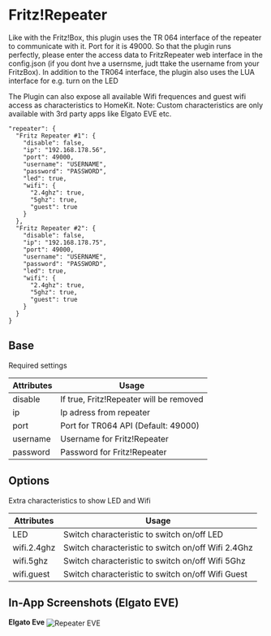 # Fritz!Repeater

Like with the Fritz!Box, this plugin uses the TR 064 interface of the repeater to communicate with it. Port for it is 49000. So that the plugin runs perfectly, please enter the access data to FritzRepeater web interface in the config.json (if you dont hve a usernsme, judt ttake the username from your FritzBox). In addition to the TR064 interface, the plugin also uses the LUA interface for e.g. turn on the LED

The Plugin can also expose all available Wifi frequences and guest wifi access as characteristics to HomeKit. Note: Custom characteristics are only available with 3rd party apps like Elgato EVE etc.

```
"repeater": {
  "Fritz Repeater #1": {
    "disable": false,
    "ip": "192.168.178.56",
    "port": 49000,
    "username": "USERNAME",
    "password": "PASSWORD",
    "led": true,
    "wifi": {
      "2.4ghz": true,
      "5ghz": true,
      "guest": true
    }
  },
  "Fritz Repeater #2": {
    "disable": false,
    "ip": "192.168.178.75",
    "port": 49000,
    "username": "USERNAME",
    "password": "PASSWORD",
    "led": true,
    "wifi": {
      "2.4ghz": true,
      "5ghz": true,
      "guest": true
    }
  }
}
```

## Base
Required settings

| Attributes | Usage |
|------------|-------|
| disable | If true, Fritz!Repeater will be removed  |
| ip | Ip adress from repeater |
| port | Port for TR064 API (Default: 49000) |
| username | Username for Fritz!Repeater |
| password | Password for Fritz!Repeater |

## Options
Extra characteristics to show LED and Wifi 

| Attributes | Usage |
|------------|-------|
| LED | Switch characteristic to switch on/off LED |
| wifi.2.4ghz | Switch characteristic to switch on/off Wifi 2.4Ghz |
| wifi.5ghz | Switch characteristic to switch on/off Wifi 5Ghz |
| wifi.guest | Switch characteristic to switch on/off Wifi Guest |

## In-App Screenshots (Elgato EVE)

**Elgato Eve**
<img src="https://github.com/SeydX/homebridge-fritz-platform/blob/master/docs/images/Repeater.JPG" align="center" alt="Repeater EVE">

